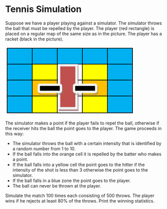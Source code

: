 # Tennis Simulation

Suppose we have a player playing against a simulator. The simulator throws the ball that must be repelled by the player. The player (red rectangle) is placed on a regular map of the same size as in the picture. The player has a racket (black in the picture).


![Pitch Preview](/screenshot.png)


The simulator makes a point if the player fails to repel the ball, otherwise if the receiver hits the ball the point goes to the player.  The game proceeds in this way:

- The simulator throws the ball with a certain intensity that is identified by a random number from 1 to 10. 
- If the ball falls into the orange cell it is repelled by the batter who makes a point. 
- If the ball falls into a yellow cell the point goes to the hitter if the intensity of the shot is less than 3 otherwise the point goes to the simulator. 
- If the ball falls in a blue zone the point goes to the player. 
- The ball can never be thrown at the player.  

Simulate the match 100 times each consisting of 500 throws. The player wins if he rejects at least 80% of the throws. Print the winning statistics.
